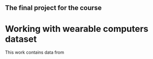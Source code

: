 ## The final project for the course 
# Working with wearable computers dataset
This work contains data from 
